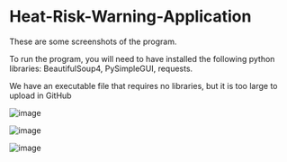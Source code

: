 # Heat-Risk-Warning-Application

These are some screenshots of the program.

To run the program, you will need to have installed the following python libraries: BeautifulSoup4, PySimpleGUI, requests.

We have an executable file that requires no libraries, but it is too large to upload in GitHub

![image](https://user-images.githubusercontent.com/73013959/135790861-33a4edf3-b07d-4034-ba6d-293bfd916674.png)

![image](https://user-images.githubusercontent.com/73013959/135790780-83a2b4cc-e059-4742-9046-9243fd344c39.png)

![image](https://user-images.githubusercontent.com/73013959/135790821-e85a60e3-912f-4d03-b2e0-2b53bc408c73.png)



